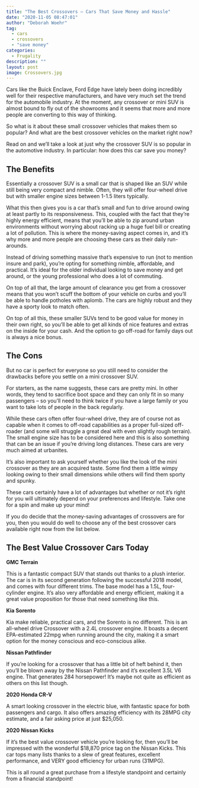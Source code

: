 ```yaml
---
title: "The Best Crossovers – Cars That Save Money and Hassle"
date: "2020-11-05 08:47:01"
author: "Deborah Woehr"
tag:
  - cars
  - crossovers
  - "save money"
categories:
  - Frugality
description: ""
layout: post
image: Crossovers.jpg
---
```


Cars like the Buick Enclave, Ford Edge have lately been doing incredibly well for their respective manufacturers, and have very much set the trend for the automobile industry. At the moment, any crossover or mini SUV is almost bound to fly out of the showrooms and it seems that more and more people are converting to this way of thinking.

So what is it about these small crossover vehicles that makes them so popular? And what are the best crossover vehicles on the market right now?  

Read on and we’ll take a look at just why the crossover SUV is so popular in the automotive industry. In particular: how does this car save you money?

## The Benefits

Essentially a crossover SUV is a small car that is shaped like an SUV while still being very compact and nimble. Often, they will offer four-wheel drive but with smaller engine sizes between 1-1.5 liters typically.

What this then gives you is a car that’s small and fun to drive around owing at least partly to its responsiveness. This, coupled with the fact that they’re highly energy efficient, means that you’ll be able to zip around urban environments without worrying about racking up a huge fuel bill or creating a lot of pollution. This is where the money-saving aspect comes in, and it’s why more and more people are choosing these cars as their daily run-arounds.

Instead of driving something massive that’s expensive to run (not to mention insure and park), you’re opting for something nimble, affordable, and practical. It’s ideal for the older individual looking to save money and get around, or the young professional who does a lot of commuting.

On top of all that, the large amount of clearance you get from a crossover means that you won’t scuff the bottom of your vehicle on curbs and you’ll be able to handle potholes with aplomb. The cars are highly robust and they have a sporty look to match often.

On top of all this, these smaller SUVs tend to be good value for money in their own right, so you’ll be able to get all kinds of nice features and extras on the inside for your cash. And the option to go off-road for family days out is always a nice bonus.

## The Cons

But no car is perfect for everyone so you still need to consider the drawbacks before you settle on a mini crossover SUV.

For starters, as the name suggests, these cars are pretty mini. In other words, they tend to sacrifice boot space and they can only fit in so many passengers – so you’ll need to think twice if you have a large family or you want to take lots of people in the back regularly.

While these cars often offer four-wheel drive, they are of course not as capable when it comes to off-road capabilities as a proper full-sized off-roader (and some will struggle a great deal with even slightly rough terrain). The small engine size has to be considered here and this is also something that can be an issue if you’re driving long distances. These cars are very much aimed at urbanites.

It’s also important to ask yourself whether you like the look of the mini crossover as they are an acquired taste. Some find them a little wimpy looking owing to their small dimensions while others will find them sporty and spunky.

These cars certainly have a lot of advantages but whether or not it’s right for you will ultimately depend on your preferences and lifestyle. Take one for a spin and make up your mind!

If you do decide that the money-saving advantages of crossovers are for you, then you would do well to choose any of the best crossover cars available right now from the list below.

## The Best Value Crossover Cars Today

**GMC Terrain**

This is a fantastic compact SUV that stands out thanks to a plush interior. The car is in its second generation following the successful 2018 model, and comes with four different trims. The base model has a 1.5L, four-cylinder engine. It’s also very affordable and energy efficient, making it a great value proposition for those that need something like this.

**Kia Sorento**

Kia make reliable, practical cars, and the Sorento is no different. This is an all-wheel drive Crossover with a 2.4L crossover engine. It boasts a decent EPA-estimated 22mpg when running around the city, making it a smart option for the money conscious and eco-conscious alike.

**Nissan Pathfinder**

If you’re looking for a crossover that has a little bit of heft behind it, then you’ll be blown away by the Nissan Pathfinder and it’s excellent 3.5L V6 engine. That generates 284 horsepower! It’s maybe not quite as efficient as others on this list though.

**2020 Honda CR-V**

A smart looking crossover in the electric blue, with fantastic space for both passengers and cargo. It also offers amazing efficiency with its 28MPG city estimate, and a fair asking price at just $25,050.

**2020 Nissan Kicks**

If it’s the best value crossover vehicle you’re looking for, then you’ll be impressed with the wonderful $18,870 price tag on the Nissan Kicks. This car tops many lists thanks to a slew of great features, excellent performance, and VERY good efficiency for urban runs (31MPG).

This is all round a great purchase from a lifestyle standpoint and certainly from a financial standpoint!
